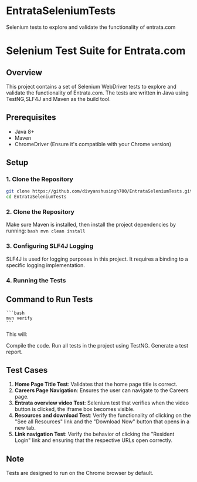 # EntrataSeleniumTests
Selenium tests to explore and validate the functionality of entrata.com
# Selenium Test Suite for Entrata.com

## Overview
This project contains a set of Selenium WebDriver tests to explore and validate the functionality of Entrata.com. The tests are written in Java using TestNG,SLF4J  and Maven as the build tool.

## Prerequisites
- Java 8+
- Maven
- ChromeDriver (Ensure it's compatible with your Chrome version)

## Setup

### 1. Clone the Repository
```bash
git clone https://github.com/divyanshusingh700/EntrataSeleniumTests.git
cd EntrataSeleniumTests
```
### 2. Clone the Repository
Make sure Maven is installed, then install the project dependencies by running:
    ```bash
    mvn clean install
    ```
### 3. Configuring SLF4J Logging
SLF4J is used for logging purposes in this project. It requires a binding to a specific logging implementation.
### 4. Running the Tests
## Command to Run Tests
    ```bash
    mvn verify
    ```
This will:

Compile the code.
Run all tests in the project using TestNG.
Generate a test report.
## Test Cases
1. **Home Page Title Test**: Validates that the home page title is correct.
2. **Careers Page Navigation**: Ensures the user can navigate to the Careers page.
3. **Entrata overview video Test**: Selenium test that verifies when the video button is clicked, the iframe box becomes visible.
4. **Resources and download Test**: Verify the functionality of clicking on the "See all Resources" link and the "Download Now" button that opens in a new tab.
5. **Link navigation Test**: Verify the behavior of clicking the "Resident Login" link and ensuring that the respective URLs open correctly.

## Note
Tests are designed to run on the Chrome browser by default.

